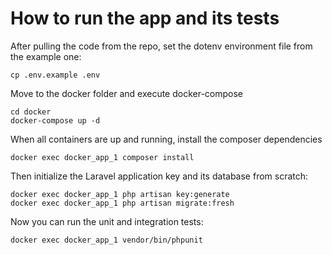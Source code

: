 # How to run the app and its tests

After pulling the code from the repo, set the dotenv environment file from the example one:

    cp .env.example .env

Move to the docker folder and execute docker-compose

    cd docker
    docker-compose up -d

When all containers are up and running, install the composer dependencies

    docker exec docker_app_1 composer install

Then initialize the Laravel application key and its database from scratch:

    docker exec docker_app_1 php artisan key:generate
    docker exec docker_app_1 php artisan migrate:fresh

Now you can run the unit and integration tests:

    docker exec docker_app_1 vendor/bin/phpunit